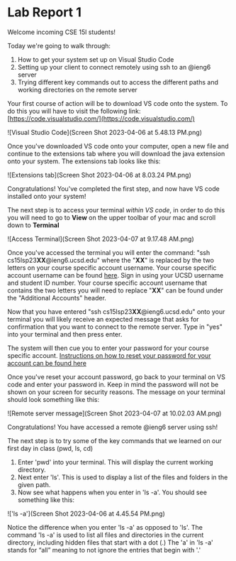 # Lab Report 1
Welcome incoming CSE 15l students!

Today we're going to walk through:
1. How to get your system set up on Visual Studio Code
2. Setting up your client to connect remotely using ssh to an @ieng6 server
3. Trying different key commands out to access the different paths and working directories on the remote server

Your first course of action will be to download VS code onto the system. 
To do this you will have to visit the following link:[https://code.visualstudio.com/](https://code.visualstudio.com/)



![Visual Studio Code](Screen Shot 2023-04-06 at 5.48.13 PM.png)



Once you've downloaded VS code onto your computer, open a new file and continue to the extensions tab where you will download the java extension
onto your system. The extensions tab looks like this: 


![Extensions tab](Screen Shot 2023-04-06 at 8.03.24 PM.png)


Congratulations! You've completed the first step, and now have VS code installed onto your system!

The next step is to access your terminal *within VS code*, in order to do this you will need to go to **View** on the upper toolbar of your mac and
scroll down to **Terminal**


![Access Terminal](Screen Shot 2023-04-07 at 9.17.48 AM.png)


Once you've accessed the terminal you will enter the command: "ssh cs15lsp23**XX**@ieng6.ucsd.edu" where the "**XX**" is replaced by the two letters
on your course specific account username. Your course specific account username can be found [here](https://sdacs.ucsd.edu/~icc/index.php). Sign in 
using your UCSD username and student ID number. Your course specific account username that contains the two letters you will need to replace "**XX**" 
can be found under the "Additional Accounts" header. 

Now that you have entered "ssh cs15lsp23**XX**@ieng6.ucsd.edu" onto your terminal you will likely receive an expected message that asks for confirmation
that you want to connect to the remote server. Type in "yes" into your terminal and then press enter. 

The system will then cue you to enter your password for your course specific account. [Instructions on how to reset your password for your account can
be found here](https://drive.google.com/file/d/17IDZn8Qq7Q0RkYMxdiIR0o6HJ3B5YqSW/view)

Once you've reset your account password, go back to your terminal on VS code and enter your password in. Keep in mind the password will not be shown 
on your screen for security reasons. The message on your terminal should look something like this: 


![Remote server message](Screen Shot 2023-04-07 at 10.02.03 AM.png)


Congratulations! You have accessed a remote @ieng6 server using ssh!

The next step is to try some of the key commands that we learned on our first day in class (pwd, ls, cd)  
1. Enter 'pwd' into your terminal. This will display the current working directory. 
2. Next enter 'ls'. This is used to display a list of the files and folders in the given path. 
3. Now see what happens when you enter in 'ls -a'. You should see something like this: 

!['ls -a'](Screen Shot 2023-04-06 at 4.45.54 PM.png)

Notice the difference when you enter 'ls -a' as opposed to 'ls'. The command 'ls -a' is used to list all files and directories in the current directory, including hidden files that start with a dot (.) The 'a' in 'ls -a' stands for “all” meaning to not ignore the entries that begin with '.'

